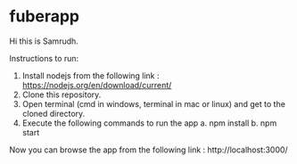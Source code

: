 # fuberapp

Hi this is Samrudh.

Instructions to run:

1. Install nodejs from the following link : https://nodejs.org/en/download/current/
2. Clone this repository.
3. Open terminal (cmd in windows, terminal in mac or linux) and get to the cloned directory.
4. Execute the following commands to run the app
  a. npm install
  b. npm start

Now you can browse the app from the following link : http://localhost:3000/

